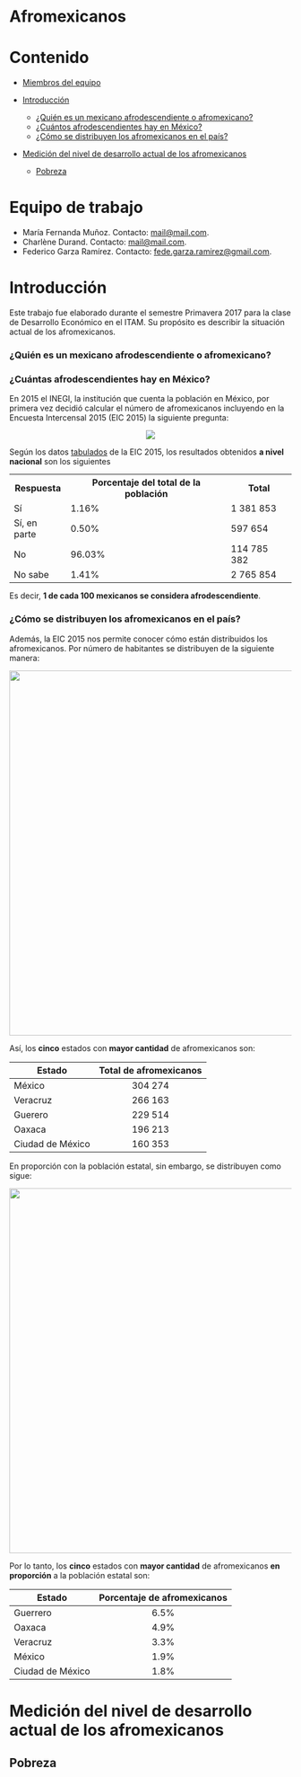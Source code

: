 # Afromexicanos

# Contenido

* [Miembros del equipo](#equipo)

* [Introducción](#intro)
  * [¿Quién es un mexicano afrodescendiente o afromexicano?](#p_1)
  * [¿Cuántos afrodescendientes hay en México?](#p_2)
  * [¿Cómo se distribuyen los afromexicanos en el país?](#p_3)

* [Medición del nivel de desarrollo actual de los afromexicanos](#desarollo)
  * [Pobreza](#pobreza)

# <a name = "equipo"></a> Equipo de trabajo 
* María Fernanda Muñoz. Contacto: <mail@mail.com>.
* Charlène Durand. Contacto: <mail@mail.com>.
* Federico Garza Ramírez. Contacto: <fede.garza.ramirez@gmail.com>.

# <a name = "intro"></a> Introducción

Este trabajo fue elaborado durante el semestre Primavera 2017 para la clase de Desarrollo Económico en el ITAM. Su propósito es describir la situación actual de los afromexicanos. 

### <a name = "p_1"></a> ¿Quién es un mexicano afrodescendiente o afromexicano?

### <a name = "p_2"></a> ¿Cuántas afrodescendientes hay en México?

En 2015 el INEGI, la institución que cuenta la población en México, por primera vez decidió calcular el número de afromexicanos incluyendo en la Encuesta Intercensal 2015 (EIC 2015) la siguiente pregunta:

<p align="center">
 <img src= "https://federicogarza.github.io/afromexicanos/images/Captura de pantalla de 2017-05-06 20-57-51.png" />
</p>

Según los datos [tabulados](http://www.beta.inegi.org.mx/proyectos/enchogares/especiales/intercensal/) de la EIC 2015, los resultados obtenidos **a nivel nacional** son los siguientes

<table align="center" style="margin: 0px auto;">
    <tr>
         <th>Respuesta </th>
         <th>Porcentaje del total de la población</th>
         <th>Total </th>
    </tr>
    <tr>
         <td>Sí </td>
         <td>1.16%</td>
         <td>1 381 853</td>
    </tr>
    <tr>
         <td>Sí, en parte</td>
         <td>0.50% </td>
         <td>597 654</td>
    </tr>
    <tr>
         <td>No </td>
         <td>96.03% </td>
         <td>114 785 382</td>
    </tr>
    <tr>
         <td> No sabe</td>
         <td> 1.41% </td>
         <td> 2 765 854</td>
    </tr>
</table>

Es decir, **1 de cada 100 mexicanos se considera afrodescendiente**.

### <a name = "p_3"></a> ¿Cómo se distribuyen los afromexicanos en el país?

Además, la EIC 2015 nos permite conocer cómo están distribuidos los afromexicanos. Por número de habitantes se distribuyen de la siguiente manera:

<p align="center">
  <img src="https://federicogarza.github.io/afromexicanos/images/mapa_abs.png" width="650"/>
</p>

Así, los **cinco** estados con **mayor cantidad** de afromexicanos son:

|Estado| Total de afromexicanos |
|------|:------:|
| México | 304 274|
| Veracruz | 266 163|
| Guerero | 229 514|
| Oaxaca | 196 213|
| Ciudad de México | 160 353|


En proporción con la población estatal, sin embargo, se distribuyen como sigue:

<p align="center">
  <img src="https://federicogarza.github.io/afromexicanos/images/mapa_porc.png" width="650" />
</p>

Por lo tanto, los **cinco** estados con **mayor cantidad** de afromexicanos **en proporción** a la población estatal son:

|Estado| Porcentaje de afromexicanos |
|------|:------:|
| Guerrero | 6.5% |
| Oaxaca | 4.9%|
| Veracruz | 3.3% |
| México | 1.9% |
| Ciudad de México | 1.8% |

# <a name = "desarollo"></a> Medición del nivel de desarrollo actual de los afromexicanos

## <a name = "pobreza"></a> Pobreza




